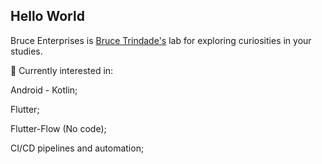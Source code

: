 ## Hello World 

Bruce Enterprises is [Bruce Trindade's](https://github.com/brucetrindade) lab for exploring curiosities in your studies.


🧭 Currently interested in:

Android - Kotlin;

Flutter;

Flutter-Flow (No code);

CI/CD pipelines and automation;
